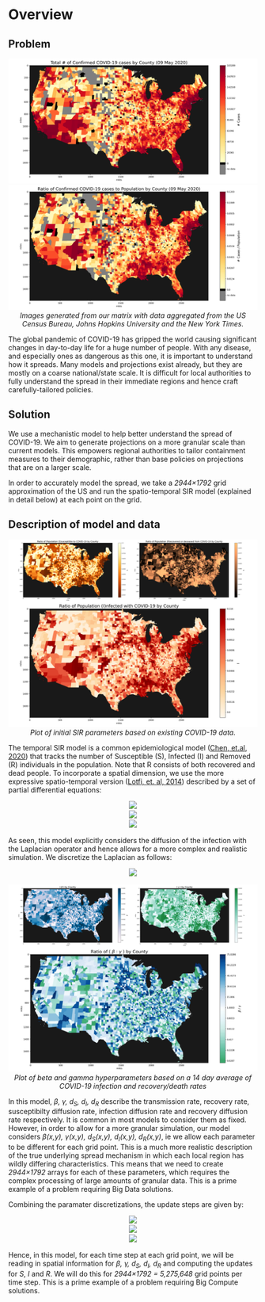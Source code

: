 # Overview

## Problem
<p align="center">
<img src="https://raw.githubusercontent.com/not-a-hot-dog/parallelized-disease-modeling/gh-pages/_images/data_cases_total.png" alt>
<img src="https://raw.githubusercontent.com/not-a-hot-dog/parallelized-disease-modeling/gh-pages/_images/data_cases_pct.png" alt>
<em>Images generated from our matrix with data aggregated from the US Census Bureau, Johns Hopkins University and the New York Times.</em>
</p>

The global pandemic of COVID-19 has gripped the world causing significant changes in day-to-day life for a huge number of people. With any disease, and especially ones as dangerous as this one, it is important to understand how it spreads. Many models and projections exist already, but they are mostly on a coarse national/state scale. It is difficult for local authorities to fully understand the spread in their immediate regions and hence craft carefully-tailored policies. 

## Solution
We use a mechanistic model to help better understand the spread of COVID-19. We aim to generate projections on a more granular scale than current models. This empowers regional authorities to tailor containment measures to their demographic, rather than base policies on projections that are on a larger scale.

In order to accurately model the spread, we take a <i>2944&#215;1792</i> grid approximation of the US and run the spatio-temporal SIR model (explained in detail below) at each point on the grid.

## Description of model and data 
<p align="center">
<img src="https://raw.githubusercontent.com/not-a-hot-dog/parallelized-disease-modeling/gh-pages/_images/data_sir_group.png" alt>
<em>Plot of initial SIR parameters based on existing COVID-19 data.</em>
</p>

The temporal SIR model is a common epidemiological model ([Chen, et.al, 2020](https://arxiv.org/abs/2003.00122)) that tracks the number of Susceptible (S), Infected (I) and Removed (R) individuals in the population. Note that R consists of both recovered and dead people. To incorporate a spatial dimension, we use the more expressive spatio-temporal version ([Lotfi, et. al, 2014](https://www.hindawi.com/journals/ijpde/2014/186437/)) described by a set of partial differential equations:

<p align="center">
<img src="https://latex.codecogs.com/svg.latex?\frac{\partial&space;S}{\partial&space;t}=d_S\nabla^2S-\beta&space;SI" />  
<br>
<img src="https://latex.codecogs.com/svg.latex?\frac{\partial&space;I}{\partial&space;t}=d_I\nabla^2I&plus;\beta&space;SI-\gamma&space;I" />  
<br>
<img src="https://latex.codecogs.com/svg.latex?\frac{\partial&space;R}{\partial&space;t}=d_R\nabla^2R&plus;\gamma&space;I" />
</p>

As seen, this model explicitly considers the diffusion of the infection with the Laplacian operator and hence allows for a more complex and realistic simulation. We discretize the Laplacian as follows:

<p align="center">
<img src="https://latex.codecogs.com/svg.latex?\nabla^2S\approx\frac{S(x-\Delta&space;x,y)&plus;S(x&plus;\Delta&space;x,y)-4S(x,y)&plus;S(x,y-\Delta&space;y)&plus;S(x,y&plus;\Delta&space;y)}{\Delta&space;x\Delta&space;y}" />
</p>

<p align="center">
<img src="https://raw.githubusercontent.com/not-a-hot-dog/parallelized-disease-modeling/gh-pages/_images/data_beta_gamma.png" alt>
<em>Plot of beta and gamma hyperparameters based on a 14 day average of COVID-19 infection and recovery/death rates</em>
</p>

In this model, <i>&beta;, &gamma;, d<sub>S</sub>, d<sub>I</sub>, d<sub>R</sub></i> describe the transmission rate, recovery rate, susceptibilty diffusion rate, infection diffusion rate and recovery diffusion rate respectively. It is common in most models to consider them as fixed. However, in order to allow for a more granular simulation, our model considers <i>&beta;(x,y), &gamma;(x,y), d<sub>S</sub>(x,y), d<sub>I</sub>(x,y), d<sub>R</sub>(x,y)</i>, ie we allow each parameter to be different for each grid point. This is a much more realistic description of the true underlying spread mechanism in which each local region has wildly differing characteristics. This means that we need to create <i>2944&#215;1792</i> arrays for each of these parameters, which requires the complex processing of large amounts of granular data. This is a prime example of a problem requiring Big Data solutions. 

Combining the paramater discretizations, the update steps are given by:

<p align="center">
<img src="https://latex.codecogs.com/svg.latex?S^{t&plus;1}_{i,j}=S^{t}_{i,j}&plus;d_{S_{i,j}}(S^t_{i&plus;1,j}&plus;S^t_{i-1,j}-4S^t_{i,j}&plus;S^t_{i,j&plus;1}&plus;S^t_{i,j-1})-\beta_{i,j}S^{t}_{i,j}I^{t}_{i,j}" />  
<br>
<img src="https://latex.codecogs.com/svg.latex?I^{t&plus;1}_{i,j}=I^{t}_{i,j}&plus;d_{I_{i,j}}(I^t_{i&plus;1,j}&plus;I^t_{i-1,j}-4I^t_{i,j}&plus;I^t_{i,j&plus;1}&plus;I^t_{i,j-1})&plus;\beta_{i,j}S^{t}_{i,j}I^{t}_{i,j}-\gamma_{i,j}I^{t}_{i,j}" />  
<br>
<img src="https://latex.codecogs.com/svg.latex?R^{t&plus;1}_{i,j}=R^{t}_{i,j}&plus;d_{R_{i,j}}(R^t_{i&plus;1,j}&plus;R^t_{i-1,j}-4R^t_{i,j}&plus;R^t_{i,j&plus;1}&plus;R^t_{i,j-1})&plus;\gamma_{i,j}I^{t}_{i,j}" />
</p>

Hence, in this model, for each time step at each grid point, we will be reading in spatial information for <i>&beta;, &gamma;, d<sub>S</sub>, d<sub>I</sub>, d<sub>R</sub></i> and computing the updates for <i>S</i>, <i>I</i> and <i>R</i>. We will do this for <i>2944&#215;1792 = 5,275,648</i> grid points per time step. This is a prime example of a problem requiring Big Compute solutions.
